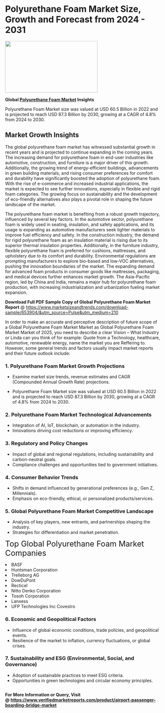 <H1>Polyurethane Foam Market Size, Growth and Forecast from 2024 - 2031</H1><img class="aligncenter size-medium wp-image-584254" src="https://thirdeyenews.in/wp-content/uploads/2024/09/Global-Market-Research-300x168.jpeg" alt="" width="300" height="168" /><p><strong>Global&nbsp;<a href="https://www.marketsizeandtrends.com/download-sample/653904/&amp;utm_source=Pulse&amp;utm_medium=210">Polyurethane Foam Market</a> Insights</strong></p><p>Polyurethane Foam Market size was valued at USD 60.5 Billion in 2022 and is projected to reach USD 87.3 Billion by 2030, growing at a CAGR of 4.8% from 2024 to 2030.</p><p><h2>Market Growth Insights</h2> <p>The global polyurethane foam market has witnessed substantial growth in recent years and is projected to continue expanding in the coming years. The increasing demand for polyurethane foam in end-user industries like automotive, construction, and furniture is a major driver of this growth. Additionally, the growing trend of energy-efficient buildings, advancements in green building materials, and rising consumer preferences for comfort and durability have significantly boosted the adoption of polyurethane foam. With the rise of e-commerce and increased industrial applications, the market is expected to see further innovations, especially in flexible and rigid foam categories. The growing focus on sustainability and the development of eco-friendly alternatives also plays a pivotal role in shaping the future landscape of the market. </p> <p>The polyurethane foam market is benefiting from a robust growth trajectory, influenced by several key factors. In the automotive sector, polyurethane foam is widely used in seating, insulation, and safety applications, and its usage is expanding as automotive manufacturers seek lighter materials to improve fuel efficiency and safety. In the construction industry, the demand for rigid polyurethane foam as an insulation material is rising due to its superior thermal insulation properties. Additionally, in the furniture industry, flexible polyurethane foam is preferred for cushions, mattresses, and upholstery due to its comfort and durability. Environmental regulations are prompting manufacturers to explore bio-based and low-VOC alternatives, pushing the innovation boundaries of the market. The expanding demand for advanced foam products in consumer goods like mattresses, packaging, and medical devices further enhances market growth. The Asia-Pacific region, led by China and India, remains a major hub for polyurethane foam production, with increasing industrialization and urbanization fueling market expansion. </p><p><span class=""><strong>Download Full PDF Sample Copy of Global Polyurethane Foam Market Report</strong> @ <a href="https://www.marketsizeandtrends.com/download-sample/653904/&amp;utm_source=Pulse&amp;utm_medium=210" target="_blank">https://www.marketsizeandtrends.com/download-sample/653904/&amp;utm_source=Pulse&amp;utm_medium=210</a></span></p><p>In order to make an accurate and perceptive description of future scope of a Global&nbsp;Polyurethane Foam Market Market as Global&nbsp;Polyurethane Foam Market Market of 2025, you need to describe a clear Vision &ndash; What Industry or Linda can you think of for example: Quote from a Technology, healthcare, automotive, renewable energy, name the market you are Reffering to. However, some general trends and factors usually impact market reports and their future outlook include:</p><h3>1.&nbsp;<strong>Polyurethane Foam Market Growth Projections</strong></h3><ul><li>Examine market size trends, revenue estimates and CAGR (Compounded Annual Growth Rate) projections.</li><li><p>Polyurethane Foam Market size was valued at USD 60.5 Billion in 2022 and is projected to reach USD 87.3 Billion by 2030, growing at a CAGR of 4.8% from 2024 to 2030.</p></li></ul><h3>2.&nbsp;<strong>Polyurethane Foam Market Technological Advancements</strong></h3><ul><li>Integration of AI, IoT, blockchain, or automation in the industry.</li><li>Innovations driving cost reductions or improving efficiency.</li></ul><h3>3.&nbsp;<strong>Regulatory and Policy Changes</strong></h3><ul><li>Impact of global and regional regulations, including sustainability and carbon-neutral goals.</li><li>Compliance challenges and opportunities tied to government initiatives.</li></ul><h3>4.&nbsp;<strong>Consumer Behavior Trends</strong></h3><ul><li>Shifts in demand influenced by generational preferences (e.g., Gen Z, Millennials).</li><li>Emphasis on eco-friendly, ethical, or personalized products/services.</li></ul><h3>5.&nbsp;<strong>Global Polyurethane Foam Market Competitive Landscape</strong></h3><ul><li>Analysis of key players, new entrants, and partnerships shaping the industry.</li><li>Strategies for differentiation and market penetration.</li></ul><p data-pm-slice="1 1 []"><span style="color: inherit; font-family: inherit; font-size: 25px;">Top Global Polyurethane Foam Market Companies</span></p><div class="" data-test-id=""><p><li>BASF</li><li> Huntsman Corporation</li><li> Trelleborg AG</li><li> DowDuPont</li><li> Recticel</li><li> Nitto Denko Corporation</li><li> Tosoh Corporation</li><li> Lanxess</li><li> UFP Technologies Inc Covestro</li></p></div><h3>6.&nbsp;<strong>Economic and Geopolitical Factors</strong></h3><ul><li>Influence of global economic conditions, trade policies, and geopolitical events.</li><li>Resilience of the market to inflation, currency fluctuations, or global crises.</li></ul><h3>7.&nbsp;<strong>Sustainability and ESG (Environmental, Social, and Governance)</strong></h3><ul><li>Adoption of sustainable practices to meet ESG criteria.</li><li>Opportunities in green technologies and circular economy principles.</li></ul><h2><strong style="font-size: 14px;">For More Information or Query, Visit @&nbsp;</strong><a style="background-color: #ffffff; font-size: 14px;" href="https://www.marketsizeandtrends.com/report/polyurethane-foam-market/" target="_blank">https://www.verifiedmarketreports.com/product/airport-passenger-boarding-bridge-market</a></h2>
